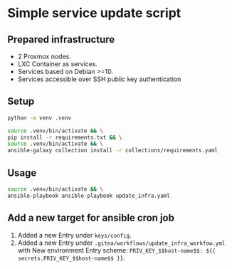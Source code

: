 # Simple service update script #

## Prepared infrastructure ##

- 2 Proxmox nodes.
- LXC Container as services.
- Services based on Debian >=10.
- Services accessible over SSH public key authentication

## Setup ##

```sh
python -m venv .venv
```

```sh
source .venv/bin/activate && \
pip install -r requirements.txt && \
source .venv/bin/activate && \
ansible-galaxy collection install -r collections/requirements.yaml
```

## Usage ##

```sh
source .venv/bin/activate && \
ansible-playbook ansible-playbook update_infra.yaml
```

## Add a new target for ansible cron job

1. Added a new Entry under `keys/config`.
2. Added a new Entry under `.gitea/workflows/update_infra_workfow.yml` with New environment Entry scheme: `PRIV_KEY_$$host-name$$: ${{ secrets.PRIV_KEY_$$host-name$$ }}`.
